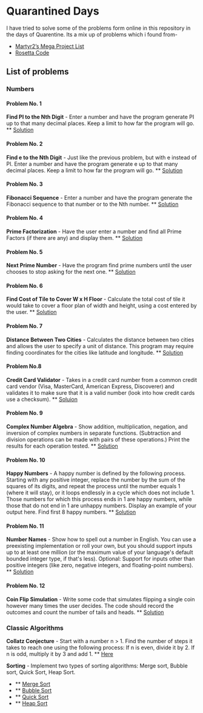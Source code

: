 # Quarantined Days
I have tried to solve some of the problems form online in this repository in the days of Quarentine.
Its a mix up of problems which i found from-
* [Martyr2’s Mega Project List](https://www.dreamincode.net/forums/topic/78802-martyr2s-mega-project-ideas-list/)
* [Rosetta Code](http://rosettacode.org/wiki/Rosetta_Code)

## List of problems
### Numbers
#### Problem No. 1
**Find PI to the Nth Digit** - Enter a number and have the program generate PI up to that many decimal places. Keep a limit to how far the program will go.
** [Solution](https://github.com/sajjadm624/Quarantined-Days-Problem-Solving/blob/master/Number/getting%20the%20value%20of%20pi%20to%20nth%20digit.py)

#### Problem No. 2
**Find e to the Nth Digit** - Just like the previous problem, but with e instead of PI. Enter a number and have the program generate e up to that many decimal places. Keep a limit to how far the program will go.
** [Solution](https://github.com/sajjadm624/Quarantined-Days-Problem-Solving/blob/master/Number/getting%20the%20value%20of%20e%20to%20nth%20digit.py)

#### Problem No. 3
**Fibonacci Sequence** - Enter a number and have the program generate the Fibonacci sequence to that number or to the Nth number.
** [Solution](https://github.com/sajjadm624/Quarantined-Days-Problem-Solving/blob/master/Number/fibonacci%20sequence.py)

#### Problem No. 4
**Prime Factorization** - Have the user enter a number and find all Prime Factors (if there are any) and display them.
** [Solution](https://github.com/sajjadm624/Quarantined-Days-Problem-Solving/blob/master/Number/Prime%20Factorization.py)

#### Problem No. 5
**Next Prime Number** - Have the program find prime numbers until the user chooses to stop asking for the next one.
** [Solution](https://github.com/sajjadm624/Quarantined-Days-Problem-Solving/blob/master/Number/Next%20Prime%20Number.py)

#### Problem No. 6
**Find Cost of Tile to Cover W x H Floor** - Calculate the total cost of tile it would take to cover a floor plan of width and height, using a cost entered by the user.
** [Solution](https://github.com/sajjadm624/Quarantined-Days-Problem-Solving/blob/master/Number/Find%20Cost%20of%20Tile.py)

#### Problem No. 7
**Distance Between Two Cities** - Calculates the distance between two cities and allows the user to specify a unit of distance. This program may require finding coordinates for the cities like latitude and longitude.
** [Solution](https://github.com/sajjadm624/Quarantined-Days-Problem-Solving/blob/master/Number/Distance%20Between%20Two%20Cities.py)

#### Problem No.8
**Credit Card Validator** - Takes in a credit card number from a common credit card vendor (Visa, MasterCard, American Express, Discoverer) and validates it to make sure that it is a valid number (look into how credit cards use a checksum).
** [Soluion](https://github.com/sajjadm624/Quarantined-Days-Problem-Solving/blob/master/Number/Credit%20Card%20Validator.py)

#### Problem No. 9
**Complex Number Algebra** - Show addition, multiplication, negation, and inversion of complex numbers in separate functions. (Subtraction and division operations can be made with pairs of these operations.) Print the results for each operation tested.
** [Solution](https://github.com/sajjadm624/Quarantined-Days-Problem-Solving/blob/master/Number/Complex%20Number%20Algebra.py)

#### Problem No. 10
**Happy Numbers** - A happy number is defined by the following process. Starting with any positive integer, replace the number by the sum of the squares of its digits, and repeat the process until the number equals 1 (where it will stay), or it loops endlessly in a cycle which does not include 1. Those numbers for which this process ends in 1 are happy numbers, while those that do not end in 1 are unhappy numbers. Display an example of your output here. Find first 8 happy numbers.
** [Solution](https://github.com/sajjadm624/Quarantined-Days-Problem-Solving/blob/master/Number/Happy%20Numbers.py)

#### Problem No. 11
**Number Names** - Show how to spell out a number in English. You can use a preexisting implementation or roll your own, but you should support inputs up to at least one million (or the maximum value of your language's default bounded integer type, if that's less). Optional: Support for inputs other than positive integers (like zero, negative integers, and floating-point numbers).
** [Solution](https://github.com/sajjadm624/Quarantined-Days-Problem-Solving/blob/master/Number/Number%20Names.py)

#### Problem No. 12
**Coin Flip Simulation** - Write some code that simulates flipping a single coin however many times the user decides. The code should record the outcomes and count the number of tails and heads.
** [Solution](https://github.com/sajjadm624/Quarantined-Days-Problem-Solving/blob/master/Number/Coin%20Flip%20Simulation.py)

### Classic Algorithms
**Collatz Conjecture** - Start with a number n > 1. Find the number of steps it takes to reach one using the following process: If n is even, divide it by 2. If n is odd, multiply it by 3 and add 1.
** [Here](https://github.com/sajjadm624/Quarantined-Days-Problem-Solving/blob/master/Number/Collatz%20Conjecture.py)

**Sorting** - Implement two types of sorting algorithms: Merge sort, Bubble sort, Quick Sort, Heap Sort.
* ** [Merge Sort](https://github.com/sajjadm624/Quarantined-Days-Problem-Solving/blob/master/Number/Merge%20Sort.py)
* ** [Bubble Sort](https://github.com/sajjadm624/Quarantined-Days-Problem-Solving/blob/master/Number/Bubble%20Sort.py)
* ** [Quick Sort](https://github.com/sajjadm624/Quarantined-Days-Problem-Solving/blob/master/Number/Quick%20Sort.py)
* ** [Heap Sort](https://github.com/sajjadm624/Quarantined-Days-Problem-Solving/blob/master/Number/Heap%20Sort.py)

